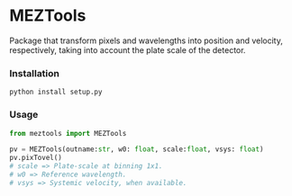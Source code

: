 # MEZTools

Package that transform pixels and wavelengths into position and velocity, respectively, taking into account the plate scale of the detector.

### Installation
`python install setup.py`

### Usage
```python
from meztools import MEZTools

pv = MEZTools(outname:str, w0: float, scale:float, vsys: float)
pv.pixTovel()
# scale => Plate-scale at binning 1x1.
# w0 => Reference wavelength.
# vsys => Systemic velocity, when available.
```